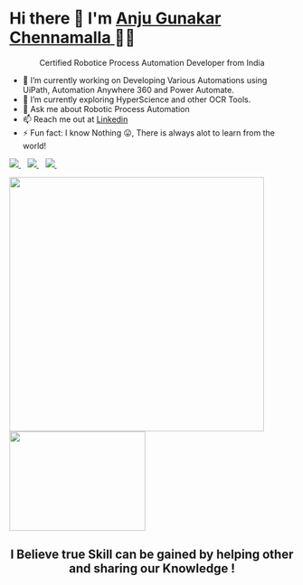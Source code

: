

<!--
**anjugunakar/anjugunakar** is a ✨ _special_ ✨ repository because its `README.md` (this file) appears on your GitHub profile.

Here are some ideas to get you started:

- 🔭 I’m currently working on ...
- 🌱 I’m currently learning ...
- 👯 I’m looking to collaborate on ...
- 🤔 I’m looking for help with ...
- 💬 Ask me about ...
- 📫 How to reach me: ...
- 😄 Pronouns: ...
- ⚡ Fun fact: ...
-->


<h1 align='Left'>
  Hi there 👋  I'm   <a href="https://gunakarchennamalla.netlify.app/">
  Anju Gunakar Chennamalla </a> 👨‍💻
</h1>
<p align='center'>
  Certified Robotice Process Automation Developer from India
</p>

- 🔭  I’m currently working on Developing Various Automations using UiPath, Automation Anywhere 360 and Power Automate.
- 🌱  I’m currently exploring HyperScience and other OCR Tools. 
- 💬 Ask me about Robotic Process Automation
- 📫 Reach me out at [Linkedin](https://www.linkedin.com/in/anjugunakar/)
- ⚡ Fun fact: I know Nothing 😛, There is always alot to learn from the world!


<p align='left'>
 
  <a href="https://www.linkedin.com/in/anjugunakar/">
    <img src="https://img.shields.io/badge/linkedin-%230077B5.svg?&style=for-the-badge&logo=linkedin&logoColor=white" />
  </a>&nbsp;&nbsp;
  <a href="https://instagram.com/anjugunakar">
    <img src="https://img.shields.io/badge/instagram-%23E4405F.svg?&style=for-the-badge&logo=instagram&logoColor=white" />        
  </a>&nbsp;&nbsp;
  <a href="https://twitter.com/anjugunakar">
    <img src="https://img.shields.io/badge/twitter-%231DA1F2.svg?&style=for-the-badge&logo=twitter&logoColor=white" />        
  </a>&nbsp;&nbsp;
  
</p>
<p align='Left'>
  <a><img src="https://github-readme-stats.vercel.app/api?username=anjugunakar&theme=highcontrast&show_icons=true&count_private=true" width="450"></a>
  <a><img src="https://github-readme-stats.vercel.app/api/top-langs/?username=anjugunakar&theme=highcontrast&show_icons=true" width="240" height="176"></a>
</p>
<h2 align='center'>
  I Believe true Skill can be gained by helping other and sharing our Knowledge !
</h2>
